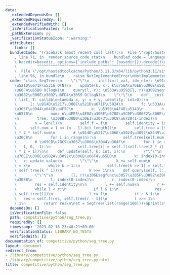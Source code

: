 ```yaml
---
data:
  _extendedDependsOn: []
  _extendedRequiredBy: []
  _extendedVerifiedWith: []
  _isVerificationFailed: false
  _pathExtension: py
  _verificationStatusIcon: ':warning:'
  attributes:
    links: []
  bundledCode: "Traceback (most recent call last):\n  File \"/opt/hostedtoolcache/Python/3.11.3/x64/lib/python3.11/site-packages/onlinejudge_verify/documentation/build.py\"\
    , line 71, in _render_source_code_stat\n    bundled_code = language.bundle(stat.path,\
    \ basedir=basedir, options={'include_paths': [basedir]}).decode()\n          \
    \         ^^^^^^^^^^^^^^^^^^^^^^^^^^^^^^^^^^^^^^^^^^^^^^^^^^^^^^^^^^^^^^^^^^^^^^^^^^^^^^^^^\n\
    \  File \"/opt/hostedtoolcache/Python/3.11.3/x64/lib/python3.11/site-packages/onlinejudge_verify/languages/python.py\"\
    , line 96, in bundle\n    raise NotImplementedError\nNotImplementedError\n"
  code: "class SegTree:\n    \"\"\"\n    init(init_val, ide_ele): \u914D\u5217init_val\u3067\
    \u521D\u671F\u5316 O(N)\n    update(k, x): k\u756A\u76EE\u306E\u5024\u3092x\u306B\
    \u66F4\u65B0 O(logN)\n    query(l, r): \u533A\u9593[l, r)\u3092segfunc\u3057\u305F\
    \u3082\u306E\u3092\u8FD4\u3059 O(logN)\n    \"\"\"\n    def __init__(self, l:\
    \ list, f: callable=lambda x, y: x + y, identity: int=0):\n        \"\"\"\n  \
    \      l: \u914D\u5217\u306E\u521D\u671F\u5024\n        f: \u533A\u9593\u306B\u3057\
    \u305F\u3044\u64CD\u4F5C\n        e: \u5358\u4F4D\u5143\n        n: \u8981\u7D20\
    \u6570\n        num: n\u4EE5\u4E0A\u306E\u6700\u5C0F\u306E2\u306E\u3079\u304D\u4E57\
    \n        tree: \u30BB\u30B0\u30E1\u30F3\u30C8\u6728(1-index)\n        \"\"\"\n\
    \        n = len(l)\n        self.f = f\n        self.identity = identity\n  \
    \      self.num = 1 << (n - 1).bit_length()\n        self.tree = [self.identity]\
    \ * 2 * self.num\n        # \u914D\u5217\u306E\u5024\u3092\u8449\u306B\u30BB\u30C3\
    \u30C8\n        for i in range(n):\n            self.tree[self.num + i] = l[i]\n\
    \        # \u69CB\u7BC9\u3057\u3066\u3044\u304F\n        for i in range(self.num\
    \ - 1, 0, -1):\n            self.tree[i] = self.f(self.tree[2 * i], self.tree[2\
    \ * i + 1])\n\n    def update(self, k: int, x):\n        \"\"\"\n        k\u756A\
    \u76EE\u306E\u5024\u3092x\u306B\u66F4\u65B0\n        k: index(0-index)\n     \
    \   x: update value\n        \"\"\"\n        k += self.num\n        self.tree[k]\
    \ = x\n        while k > 1:\n            self.tree[k >> 1] = self.f(self.tree[k],\
    \ self.tree[k ^ 1])\n            k >>= 1\n\n    def query(self, l: int, r: int):\n\
    \        \"\"\"\n        [l, r)\u306Esegfunc\u3057\u305F\u3082\u306E\u3092\u5F97\
    \u308B\n        l: index(0-index)\n        r: index(0-index)\n        \"\"\"\n\
    \        res = self.identity\n\n        l += self.num\n        r += self.num\n\
    \        while l < r:\n            if l & 1:\n                res = self.f(res,\
    \ self.tree[l])\n                l += 1\n            if r & 1:\n             \
    \   res = self.f(res, self.tree[r - 1])\n            l >>= 1\n            r >>=\
    \ 1\n        return res\n\nst = SegTree(list(range(100)))\nprint(st.query(0, 100))"
  dependsOn: []
  isVerificationFile: false
  path: competitive/python/seg_tree.py
  requiredBy: []
  timestamp: '2023-02-16 23:48:21+09:00'
  verificationStatus: LIBRARY_NO_TESTS
  verifiedWith: []
documentation_of: competitive/python/seg_tree.py
layout: document
redirect_from:
- /library/competitive/python/seg_tree.py
- /library/competitive/python/seg_tree.py.html
title: competitive/python/seg_tree.py
---
```

